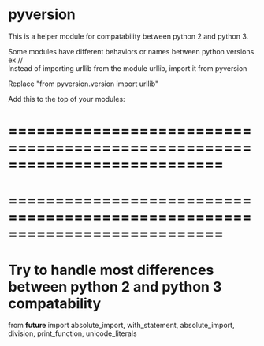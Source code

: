 # pyversion

This is a helper module for compatability between python 2 and python 3.  

Some modules have different behaviors or names between python versions.
ex //  
Instead of importing urllib from the module urllib, import it from pyversion 

Replace
"from pyversion.version import urllib"

Add this to the top of your modules:

# =========================================================================== #
# =========================================================================== #
# Try to handle most differences between python 2 and python 3 compatability
from __future__ import absolute_import, with_statement, absolute_import, \
                       division, print_function, unicode_literals
                       
